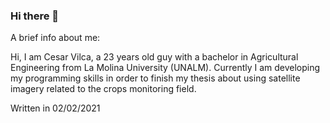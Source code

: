 ### Hi there 👋

A brief info about me:

 Hi, I am Cesar Vilca, a 23 years old guy with a bachelor in Agricultural Engineering from La Molina University (UNALM). Currently I am developing my programming skills in order to finish my thesis about using satellite imagery related to the crops monitoring field.
 
Written in 02/02/2021

<!--
**vilcagamarracf/vilcagamarracf** is a ✨ _special_ ✨ repository because its `README.md` (this file) appears on your GitHub profile.
